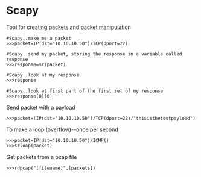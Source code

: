 # Scapy



Tool for creating packets and packet manipulation

```text
#Scapy..make me a packet
>>>packet=IP(dst="10.10.10.50")/TCP(dport=22)

#Scapy..send my packet, storing the response in a variable called response
>>>response=sr(packet)

#Scapy..look at my response
>>>response

#Scapy..look at first part of the first set of my response
>>>response[0][0]
```

Send packet with a payload

```text
>>>packet=(IP(dst="10.10.10.50")/TCP(dport=22)/"thisisthetestpayload")
```

To make a loop \(overflow\)--once per second

```text
>>>packet=IP(dst="10.10.10.50")/ICMP()
>>>srloop(packet)
```

Get packets from a pcap file

```text
>>>rdpcap("[filename]",[packets])
```

